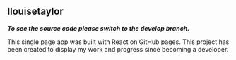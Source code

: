 ## llouisetaylor

**_To see the source code please switch to the develop branch._**

This single page app was built with React on GitHub pages. This project has been created to display my work and progress since becoming a developer.
